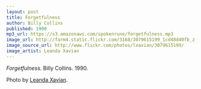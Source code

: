 ```yaml
---
layout: post
title: Forgetfulness
author: Billy Collins
published: 1990
mp3_url: https://s3.amazonaws.com/spokenrune/forgetfulness.mp3
image_url: http://farm4.static.flickr.com/3168/3079615199_1cd48d40fb_z.jpg?zz=1
image_source_url: http://www.flickr.com/photos/lxavian/3079615199/
image_artist: Leanda Xavian
---
```


_Forgetfulness_.  Billy Collins.  1990.

Photo by [Leanda Xavian](http://www.flickr.com/photos/lxavian/3079615199/).
